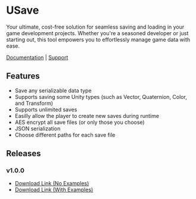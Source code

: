 # USave
Your ultimate, cost-free solution for seamless saving and loading in your game development projects. Whether you're a seasoned developer or just starting out, this tool empowers you to effortlessly manage game data with ease.

[Documentation](https://stylishesper.gitbook.io/usave/) | [Support](https://www.stylishesper.com/contact)

## Features
- Save any serializable data type
- Supports saving some Unity types (such as Vector, Quaternion, Color, and Transform)
- Supports unlimited saves
- Easilly allow the player to create new saves during runtime
- AES encrypt all save files (or only those you choose)
- JSON serialization
- Choose different paths for each save file

## Releases
### v1.0.0
- [Download Link (No Examples)](https://github.com/StylishEsper/USave/releases/download/v1.0.0/USave_v1.0.0.unitypackage)
- [Download Link (With Examples)](https://github.com/StylishEsper/USave/releases/download/v1.0.0/USave_v1.0.0_examples_included.unitypackage)
